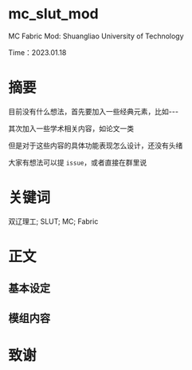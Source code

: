 # mc_slut_mod
MC Fabric Mod: Shuangliao University of Technology

Time：2023.01.18

# 摘要
目前没有什么想法，首先要加入一些经典元素，比如---

其次加入一些学术相关内容，如论文一类

但是对于这些内容的具体功能表现怎么设计，还没有头绪

大家有想法可以提 `issue`，或者直接在群里说

# 关键词
双辽理工; SLUT; MC; Fabric

# 正文

## 基本设定

## 模组内容

# 致谢

